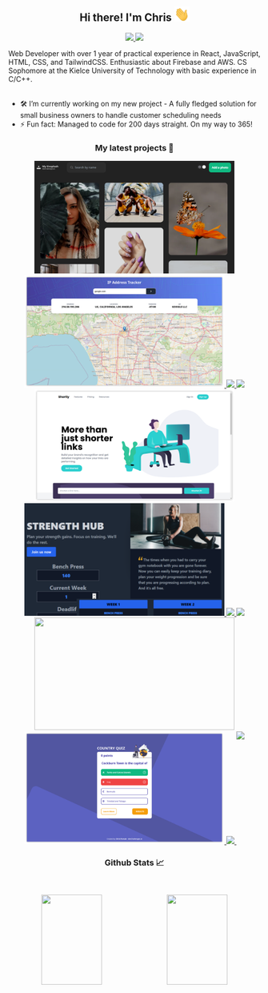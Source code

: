 <h2 align="center">Hi there! I'm Chris <img src="https://raw.githubusercontent.com/Kielx/Kielx/main/wave.gif" width="30px"></h2>
  <p align="center">
<a href="https://pantak.net">
<img  src="https://img.shields.io/badge/-PORTFOLIO-informational?style=for-the-badge&color=brigthgreen"></img>
</a>
<a href="mailto:kielx.dev@gmail.com">
<img  src="https://img.shields.io/badge/-CONTACT-informational?style=for-the-badge&color=blue&logo=gmail&logoColor=white"></img>
</a>
</p>
Web Developer with over 1 year of practical experience in React, JavaScript, HTML, CSS, and TailwindCSS. Enthusiastic about Firebase and AWS. CS Sophomore at the Kielce University of Technology with basic experience in C/C++.
<br>
<br>

- 🛠️ I’m currently working on my new project - A fully fledged solution for small business owners to handle customer scheduling needs
- ⚡ Fun fact: Managed to code for 200 days straight. On my way to 365!

<h3 align="center">My latest projects 🏁</h2>
<p align="center">
   <a href="https://my-unsplash-mu.vercel.app/">
  <img width="400" height="225"src="https://github.com/Kielx/my-unsplash/blob/master/public/My-Unsplash-ss.png?raw=true" />
     </a>
     <a href="https://ip-tracker.pantak.net/">
  <img width="400" height="225" src="https://github.com/Kielx/ip-tracker/blob/master/screenshots/ip-trackerss1600x900.png?raw=true"
       </a>
 <a href="https://github.com/Kielx/my-unsplash">
  <img align="" src="https://github-readme-stats.vercel.app/api/pin/?username=Kielx&repo=my-unsplash" />
</a>
  <a href="https://github.com/Kielx/ip-tracker">
  <img align="" src="https://github-readme-stats.vercel.app/api/pin/?username=Kielx&repo=ip-tracker" />
</a>
   <a href="https://shortly.pantak.net">
  <img width="400" height="225"src="https://github.com/Kielx/url-shortener/blob/master/screenshots/shortlyss1600x900.png?raw=true" />
     </a>
     <a href="https://strength-hub.pantak.net">
  <img width="400" height="225" src="https://github.com/Kielx/Strength-hub/blob/master/screenshots/Strength-hub2.png?raw=true"
       </a>
 <a href="https://github.com/Kielx/url-shortener">
  <img align="" src="https://github-readme-stats.vercel.app/api/pin/?username=Kielx&repo=url-shortener" />
</a>
  <a href="https://github.com/Kielx/strength-hub">
  <img align="" src="https://github-readme-stats.vercel.app/api/pin/?username=Kielx&repo=strength-hub" />
</a>
       
<a href="https://pantak.net">
  <img width="400" height="225"src="https://github.com/Kielx/terminal-portfolio/blob/master/static/portfolioss1600x900.png?raw=true" />
     </a>
     <a href="https://country-quiz.pantak.net/">
  <img width="400" height="225" src="https://github.com/Kielx/country-quiz/blob/master/screenshots/1600-900ss.png?raw=true"
       </a>
 <a href="https://github.com/Kielx/terminal-portfolio">
  <img align="" src="https://github-readme-stats.vercel.app/api/pin/?username=Kielx&repo=terminal-portfolio" />
</a>
  <a href="https://github.com/Kielx/country-quiz">
  <img align="top" src="https://github-readme-stats.vercel.app/api/pin/?username=Kielx&repo=country-quiz" />
</a>
<h3 align="center">Github Stats 📈</h2>
<br>
<p align="center">
<img width="49%" height="180px"  src="https://github-readme-stats.vercel.app/api/top-langs/?username=kielx&layout=compact&langs_count=5&theme=buefy"></img>
<img width="49%" height="180px" src="https://github-readme-streak-stats.herokuapp.com/?user=kielx"></img>

</p>


<!--
## ⚙️ Tech Stack
<p align="center">

<img src="https://img.shields.io/badge/Code-JavaScript-informational?style=flat&logo=JavaScript&logoColor=white&color=F7DF1E"></img>
<img src="https://img.shields.io/badge/Code-C/C++-informational?style=flat&logo=c%2B%2B&logoColor=white&color=00599C"></img>
<img src="https://img.shields.io/badge/Code-Python-informational?style=flat&logo=Python&logoColor=white&color=3776AB"></img>
<img src="https://img.shields.io/badge/Cloud-Firebase-informational?style=flat&logo=firebase&logoColor=white&color=FFCA28"></img>
<img src="https://img.shields.io/badge/Cloud-AWS-informational?style=flat&logo=amazonaws&logoColor=white&color=232F3E"></img>
<img src="https://img.shields.io/badge/Cloud-AmazonDynamoDB-informational?style=flat&logo=amazondynamodb&logoColor=white&color=4053D6"></img>
<img src="https://img.shields.io/badge/Tech-React-informational?style=flat&logo=react&logoColor=white&color=61DAFB"></img>
<img src="https://img.shields.io/badge/Tech-Gatsby-informational?style=flat&logo=gatsby&logoColor=white&color=663399"></img>
<img src="https://img.shields.io/badge/Tech-Next.js-informational?style=flat&logo=nextdotjs&logoColor=white&color=000000"></img>
<img src="https://img.shields.io/badge/Tech-NodeJS-informational?style=flat&logo=nodedotjs&logoColor=white&color=339933"></img>
<img src="https://img.shields.io/badge/Tech-MongoDB-informational?style=flat&logo=MongoDB&logoColor=white&color=47A248"></img>
<img src="https://img.shields.io/badge/Tech-HTML5-informational?style=flat&logo=html5&logoColor=white&color=E34F26"></img>
<img src="https://img.shields.io/badge/Tech-CSS3-informational?style=flat&logo=css3&logoColor=white&color=1572B6"></img>
<img src="https://img.shields.io/badge/Tech-TailwindCSS-informational?style=flat&logo=tailwindcss&logoColor=white&color=06B6D4"></img>
<img src="https://img.shields.io/badge/Tech-Sass-informational?style=flat&logo=sass&logoColor=white&color=CC6699"></img>
<img src="https://img.shields.io/badge/Tech-Bootstrap-informational?style=flat&logo=bootstrap&logoColor=white&color=7952B3"></img>
<img src="https://img.shields.io/badge/Tech-MaterialUI-informational?style=flat&logo=materialui&logoColor=white&color=0081CB"></img>
<img src="https://img.shields.io/badge/OS-LINUX-informational?style=flat&logo=ubuntu&logoColor=white&color=E95420"></img>
<img src="https://img.shields.io/badge/Editor-VSCode-informational?style=flat&logo=visual-studio-code&logoColor=white&color=007ACC"></img>
<img src="https://img.shields.io/badge/Shell-ZSH-informational?style=flat&logo=windows-terminal&logoColor=white&color=4D4D4D"></img>
<img src="https://img.shields.io/badge/Tools-WSL2-informational?style=flat&logo=windows&logoColor=white&color=5391FE"></img>
<img src="https://img.shields.io/badge/Tools-Postman-informational?style=flat&logo=postman&logoColor=white&color=FF6C37"></img>




**Kielx/Kielx** is a ✨ _special_ ✨ repository because its `README.md` (this file) appears on your GitHub profile.

Here are some ideas to get you started:

- 🔭 I’m currently working on ...
- 🌱 I’m currently learning ...
- 👯 I’m looking to collaborate on ...
- 🤔 I’m looking for help with ...
- 💬 Ask me about ...
- 📫 How to reach me: ...
- 😄 Pronouns: ...
- ⚡ Fun fact: ...
-->
<!--stackedit_data:
eyJoaXN0b3J5IjpbLTkwMjYzMzk3OCwtMTAxNTkwMTExNSw3NT
E0OTI0NTMsLTE1OTkxMTgzNzUsLTExNjI0NDIsNzQ1NzIyODg0
LDQ1MDQwNjg4NiwzNDcxODQxNyw2MzUzNTU2NjhdfQ==
-->
